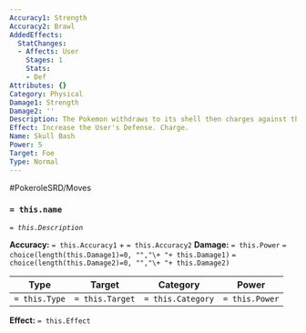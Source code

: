 ```yaml
---
Accuracy1: Strength
Accuracy2: Brawl
AddedEffects:
  StatChanges:
  - Affects: User
    Stages: 1
    Stats:
    - Def
Attributes: {}
Category: Physical
Damage1: Strength
Damage2: ''
Description: The Pokemon withdraws to its shell then charges against the foe.
Effect: Increase the User's Defense. Charge.
Name: Skull Bash
Power: 5
Target: Foe
Type: Normal
---
```


#PokeroleSRD/Moves

### `= this.name` 
*`= this.Description`*

**Accuracy:** `= this.Accuracy1` + `= this.Accuracy2`
**Damage:** `= this.Power` `= choice(length(this.Damage1)=0, "","\+ "+ this.Damage1)` `= choice(length(this.Damage2)=0, "","\+ "+ this.Damage2)`

| Type          | Target          | Category          | Power          |
| ------------- | --------------- | ----------------  | -------------- |
| `= this.Type` | `= this.Target` | `= this.Category` | `= this.Power` | 

**Effect:** `= this.Effect`